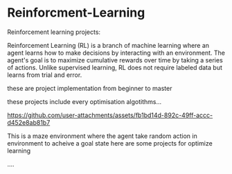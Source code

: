 # Reinforcment-Learning
Reinforcement learning projects:

Reinforcement Learning (RL) is a branch of machine learning where an agent learns how to make decisions by interacting with an environment. The agent's goal is to maximize cumulative rewards over time by taking a series of actions. Unlike supervised learning, RL does not require labeled data but learns from trial and error.

these are project implementation from beginner to master

these  projects include every optimisation algotithms...



https://github.com/user-attachments/assets/fb1bd14d-892c-49ff-accc-d452e8ab81b7

This is a maze environment where the agent take random action in environment to acheive a goal state
here are some projects for optimize learning

....
